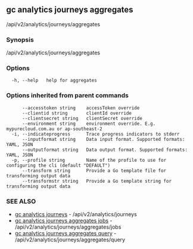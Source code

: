 ## gc analytics journeys aggregates

/api/v2/analytics/journeys/aggregates

### Synopsis

/api/v2/analytics/journeys/aggregates

### Options

```
  -h, --help   help for aggregates
```

### Options inherited from parent commands

```
      --accesstoken string    accessToken override
      --clientid string       clientId override
      --clientsecret string   clientSecret override
      --environment string    environment override. E.g. mypurecloud.com.au or ap-southeast-2
  -i, --indicateprogress      Trace progress indicators to stderr
      --inputformat string    Data input format. Supported formats: YAML, JSON
      --outputformat string   Data output format. Supported formats: YAML, JSON
  -p, --profile string        Name of the profile to use for configuring the cli (default "DEFAULT")
      --transform string      Provide a Go template file for transforming output data
      --transformstr string   Provide a Go template string for transforming output data
```

### SEE ALSO

* [gc analytics journeys](gc_analytics_journeys.html)	 - /api/v2/analytics/journeys
* [gc analytics journeys aggregates jobs](gc_analytics_journeys_aggregates_jobs.html)	 - /api/v2/analytics/journeys/aggregates/jobs
* [gc analytics journeys aggregates query](gc_analytics_journeys_aggregates_query.html)	 - /api/v2/analytics/journeys/aggregates/query


